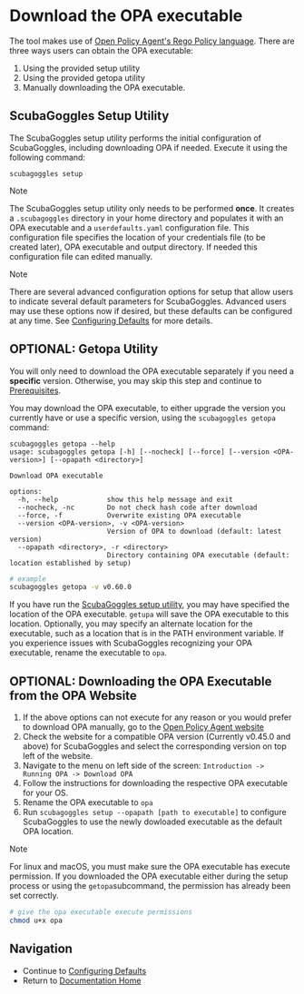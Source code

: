 # Download the OPA executable

The tool makes use of [Open Policy Agent's Rego Policy language](https://www.openpolicyagent.org/docs/latest/policy-language/). There
are three ways users can obtain the OPA executable:

1. Using the provided setup utility
2. Using the provided getopa utility
3. Manually downloading the OPA executable.

## ScubaGoggles Setup Utility

The ScubaGoggles setup utility performs the initial configuration of ScubaGoggles,
including downloading OPA if needed. Execute it using the following command:

```shell
scubagoggles setup
```

> [!NOTE]
> The ScubaGoggles setup utility only needs to be performed **once**. It creates a `.scubagoggles` directory in your home directory and
> populates it with an OPA executable and a `userdefaults.yaml` configuration file. This configuration file specifies the location
> of your credentials file (to be created later), OPA executable and output directory. If needed this configuration file can edited manually.

> [!NOTE]
> There are several advanced configuration options for setup that allow users to indicate several default parameters
> for ScubaGoggles. Advanced users may use these options now if desired, but these defaults can be configured at any time.
> See [Configuring Defaults](../installation/Defaults.md) for more details.

## OPTIONAL: Getopa Utility

You will only
need to download the OPA executable separately if you need a **specific**
version.  Otherwise, you may skip this step and continue to
[Prerequisites](../prerequisites/Prerequisites.md).

You may download the OPA executable, to either upgrade the version you
currently have or use a specific version, using the `scubagoggles getopa`
command:

```
scubagoggles getopa --help
usage: scubagoggles getopa [-h] [--nocheck] [--force] [--version <OPA-version>] [--opapath <directory>]

Download OPA executable

options:
  -h, --help            show this help message and exit
  --nocheck, -nc        Do not check hash code after download
  --force, -f           Overwrite existing OPA executable
  --version <OPA-version>, -v <OPA-version>
                        Version of OPA to download (default: latest version)
  --opapath <directory>, -r <directory>
                        Directory containing OPA executable (default: location established by setup)
```

```bash
# example
scubagoggles getopa -v v0.60.0
```

If you have run the [ScubaGoggles setup utility](DownloadAndInstall.md#ScubaGoggles-Setup-Utility),
you may have specified the location of the OPA executable. `getupa` will save the OPA executable to this location.  Optionally, you may specify an alternate location for the executable, such as a location that is in the PATH environment variable. If you experience issues with ScubaGoggles recognizing your OPA executable, rename the executable to `opa`.

## OPTIONAL: Downloading the OPA Executable from the OPA Website

1. If the above options can not execute for any reason or you would prefer to
   download OPA manually, go to the [Open Policy Agent website](https://www.openpolicyagent.org/docs/latest/#running-opa)
2. Check the website for a compatible OPA version (Currently v0.45.0 and above)
   for ScubaGoggles and select the corresponding version on top left of the
   website.
3. Navigate to the menu on left side of the screen:
   `Introduction -> Running OPA -> Download OPA`
4. Follow the instructions for downloading the respective OPA executable for
   your OS.
5. Rename the OPA executable to `opa`
6. Run `scubagoggles setup --opapath [path to executable]` to configure ScubaGoggles to use the newly dowloaded executable as the default OPA location.

> [!NOTE]
> For linux and macOS, you must make sure the OPA executable has execute
> permission.  If you downloaded the OPA executable either during the setup
> process or using the `getopa`subcommand, the permission has already been set
> correctly.

```bash
# give the opa executable execute permissions
chmod u+x opa
```

## Navigation

- Continue to [Configuring Defaults](../installation/Defaults.md)
- Return to [Documentation Home](/README.md)
